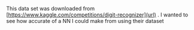This data set was downloaded from [https://www.kaggle.com/competitions/digit-recognizer](url) . I wanted to see how accurate of a NN I could make from using their dataset
